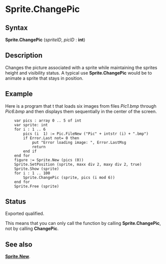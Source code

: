 
# Sprite.ChangePic

## Syntax
**Sprite.ChangePic** (_spriteID_, _picID_ : **int**)

## Description
Changes the picture associated with a sprite while maintaining the sprites height and visibility status. A typical use **Sprite.ChangePic** would be to animate a sprite that stays in position.


## Example
Here is a program that t that loads six images from files _Pic1.bmp_ through _Pic6.bmp_ and then displays them sequentially in the center of the screen.

        var pics : array 0 .. 5 of int
        var sprite: int
        for i : 1 .. 6
            pics (i  1) := Pic.FileNew ("Pic" + intstr (i) + ".bmp")
            if Error.Last not= 0 then
                put "Error loading image: ", Error.LastMsg
                return
            end if
        end for
        figure := Sprite.New (pics (0))
        Sprite.SetPosition (sprite, maxx div 2, maxy div 2, true)
        Sprite.Show (sprite)
        for i : 1 .. 100
            Sprite.ChangePic (sprite, pics (i mod 6))
        end for
        Sprite.Free (sprite)
## Status
Exported qualified.

This means that you can only call the function by calling **Sprite.ChangePic**, not by calling **ChangePic**.


## See also
**[Sprite.New](sprite_new.html)**.

